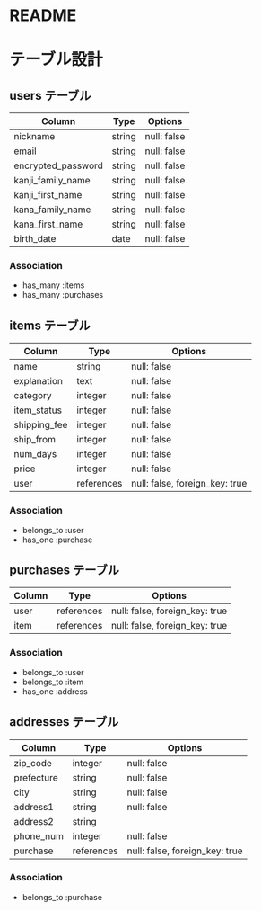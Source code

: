 # README

# テーブル設計

## users テーブル

| Column             | Type   | Options     |
| ------------------ | ------ | ----------- |
| nickname           | string | null: false |
| email              | string | null: false |
| encrypted_password | string | null: false |
| kanji_family_name  | string | null: false |
| kanji_first_name   | string | null: false |
| kana_family_name   | string | null: false |
| kana_first_name    | string | null: false |
| birth_date         | date   | null: false |

### Association
- has_many :items
- has_many :purchases

## items テーブル

| Column       | Type       | Options                        |
| ------------ | ---------- | ------------------------------ |
| name         | string     | null: false                    |
| explanation  | text       | null: false                    |
| category     | integer    | null: false                    |
| item_status  | integer    | null: false                    |
| shipping_fee | integer    | null: false                    |
| ship_from    | integer    | null: false                    |
| num_days     | integer    | null: false                    |
| price        | integer    | null: false                    |
| user         | references | null: false, foreign_key: true |

### Association
- belongs_to :user
- has_one :purchase


## purchases テーブル

| Column        | Type       | Options                        |
| ------------- | ---------- | ------------------------------ |
| user          | references | null: false, foreign_key: true |
| item          | references | null: false, foreign_key: true |

### Association
- belongs_to :user
- belongs_to :item
- has_one :address

## addresses テーブル

| Column     | Type       | Options                        |
| ---------- | ---------- | ------------------------------ |
| zip_code   | integer    | null: false                    |
| prefecture | string     | null: false                    |
| city       | string     | null: false                    |
| address1   | string     | null: false                    |
| address2   | string     |                                |
| phone_num  | integer    | null: false                    |
| purchase   | references | null: false, foreign_key: true |

### Association
- belongs_to :purchase
